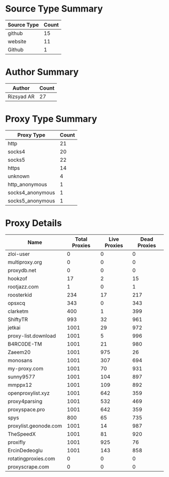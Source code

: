 # Source Type Summary

| Source Type | Count |
|-------------|-------|
| github | 15 |
| website | 11 |
| Github | 1 |


# Author Summary

| Author | Count |
|--------|-------|
| Rizsyad AR | 27 |


# Proxy Type Summary

| Proxy Type | Count |
|------------|-------|
| http | 21 |
| socks4 | 20 |
| socks5 | 22 |
| https | 14 |
| unknown | 4 |
| http_anonymous | 1 |
| socks4_anonymous | 1 |
| socks5_anonymous | 1 |


# Proxy Details

| Name | Total Proxies | Live Proxies | Dead Proxies |
|------|---------------|--------------|---------------|
| zloi-user | 0 | 0 | 0 |
| multiproxy.org | 0 | 0 | 0 |
| proxydb.net | 0 | 0 | 0 |
| hookzof | 17 | 2 | 15 |
| rootjazz.com | 1 | 0 | 1 |
| roosterkid | 234 | 17 | 217 |
| opsxcq | 343 | 0 | 343 |
| clarketm | 400 | 1 | 399 |
| ShiftyTR | 993 | 32 | 961 |
| jetkai | 1001 | 29 | 972 |
| proxy-list.download | 1001 | 5 | 996 |
| B4RC0DE-TM | 1001 | 21 | 980 |
| Zaeem20 | 1001 | 975 | 26 |
| monosans | 1001 | 307 | 694 |
| my-proxy.com | 1001 | 70 | 931 |
| sunny9577 | 1001 | 104 | 897 |
| mmppx12 | 1001 | 109 | 892 |
| openproxylist.xyz | 1001 | 642 | 359 |
| proxy4parsing | 1001 | 532 | 469 |
| proxyspace.pro | 1001 | 642 | 359 |
| spys | 800 | 65 | 735 |
| proxylist.geonode.com | 1001 | 14 | 987 |
| TheSpeedX | 1001 | 81 | 920 |
| proxifly | 1001 | 925 | 76 |
| ErcinDedeoglu | 1001 | 143 | 858 |
| rotatingproxies.com | 0 | 0 | 0 |
| proxyscrape.com | 0 | 0 | 0 |
